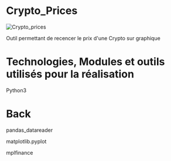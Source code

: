 # Crypto_Prices



![Crypto_prices](https://user-images.githubusercontent.com/74962114/156159631-f46045c5-9821-4971-9a93-5ab71fbac686.png)


Outil permettant de recencer le prix d'une Crypto sur graphique 


# Technologies, Modules et outils utilisés pour la réalisation

Python3


# Back

pandas_datareader

matplotlib.pyplot

mplfinance











